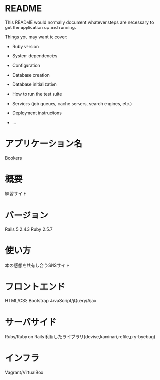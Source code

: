# README

This README would normally document whatever steps are necessary to get the
application up and running.

Things you may want to cover:

* Ruby version

* System dependencies

* Configuration

* Database creation

* Database initialization

* How to run the test suite

* Services (job queues, cache servers, search engines, etc.)

* Deployment instructions

* ...

# アプリケーション名
Bookers

# 概要
練習サイト

# バージョン
Rails 5.2.4.3
Ruby 2.5.7

# 使い方
本の感想を共有し合うSNSサイト

# フロントエンド
HTML/CSS
Bootstrap
JavaScript/jQuery/Ajax

# サーバサイド
Ruby/Ruby on Rails
利用したライブラリ(devise,kaminari,refile,pry-byebug)

# インフラ
Vagrant/VirtualBox